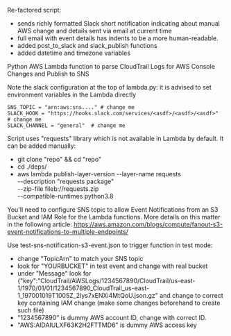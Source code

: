Re-factored script: 

- sends richly formatted Slack short notification indicating about manual AWS change and details sent via email at current time
- full email with event details has indents to be a more human-readable.
- added post_to_slack and slack_publish functions
- added datetime and timezone variables

Python AWS Lambda function to parse CloudTrail Logs for AWS Console Changes and Publish to SNS

Note the slack configuration at the top of lambda.py: it is advised to set environment variables in the Lambda directly
```
SNS_TOPIC = "arn:aws:sns...." # change me
SLACK_HOOK = "https://hooks.slack.com/services/<asdf>/<asdf>/<asdf>"  # change me
SLACK_CHANNEL = "general"  # change me
```
Script uses "requests" library which is not available in Lambda by default. 
It can be added manually: 
- git clone "repo" && cd "repo"
- cd ./deps/
- aws lambda publish-layer-version --layer-name requests \
      --description "requests package" \
      --zip-file fileb://requests.zip \
      --compatible-runtimes python3.8


You'll need to configure SNS topic to allow Event Notifications from an S3 Bucket and IAM Role for the Lambda functions. More details on this matter in the following article:
https://aws.amazon.com/blogs/compute/fanout-s3-event-notifications-to-multiple-endpoints/ 

Use test-sns-notification-s3-event.json to trigger function in test mode:
- change "TopicArn" to match your SNS topic
- look for "YOURBUCKET" in test event and change with real bucket
- under "Message" look for {\"key\":\"CloudTrail/AWSLogs/1234567890/CloudTrail/us-east-1/1970/01/01/1234567890_CloudTrail_us-east-1_197001019T1005Z_2Iys7xENXi4MtQoU.json.gz\" and change to correct key containing IAM change (make some changes beforehand to create such file)
- "1234567890" is dummy AWS account ID, change with correct ID.
- "AWS:AIDAIULXF63K2H2FTTMD6" is dummy AWS access key